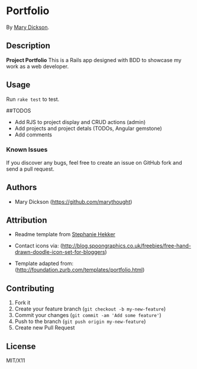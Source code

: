 # Portfolio

By [Mary Dickson](http://www.marydickson.com).

## Description
**Project Portfolio** This is a Rails app designed with BDD to showcase my work as a web developer.

## Usage
Run `rake test` to test.

##TODOS
* Add RJS to project display and CRUD actions (admin)
* Add projects and project detals (TODOs, Angular gemstone)
* Add comments

### Known Issues

If you discover any bugs, feel free to create an issue on GitHub fork and
send a pull request.

## Authors

* Mary Dickson (https://github.com/marythought)

## Attribution
* Readme template from [Stephanie Hekker](http://www.stephaniehekker.com/why-you-should-write-a-readme-for-your-application/)

* Contact icons via: (http://blog.spoongraphics.co.uk/freebies/free-hand-drawn-doodle-icon-set-for-bloggers)
* Template adapted from: (http://foundation.zurb.com/templates/portfolio.html)

## Contributing

1. Fork it
2. Create your feature branch (`git checkout -b my-new-feature`)
3. Commit your changes (`git commit -am 'Add some feature'`)
4. Push to the branch (`git push origin my-new-feature`)
5. Create new Pull Request

## License

MIT/X11
